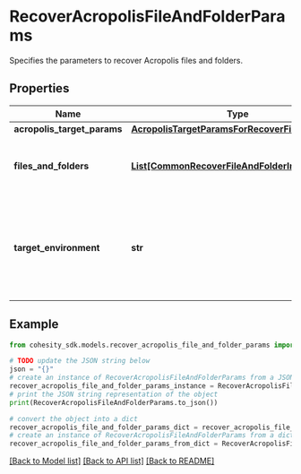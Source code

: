# RecoverAcropolisFileAndFolderParams

Specifies the parameters to recover Acropolis files and folders.

## Properties

Name | Type | Description | Notes
------------ | ------------- | ------------- | -------------
**acropolis_target_params** | [**AcropolisTargetParamsForRecoverFileAndFolder**](AcropolisTargetParamsForRecoverFileAndFolder.md) |  | [optional] 
**files_and_folders** | [**List[CommonRecoverFileAndFolderInfo]**](CommonRecoverFileAndFolderInfo.md) | Specifies the info about the files and folders to be recovered. | 
**target_environment** | **str** | Specifies the environment of the recovery target. The corresponding params below must be filled out. | 

## Example

```python
from cohesity_sdk.models.recover_acropolis_file_and_folder_params import RecoverAcropolisFileAndFolderParams

# TODO update the JSON string below
json = "{}"
# create an instance of RecoverAcropolisFileAndFolderParams from a JSON string
recover_acropolis_file_and_folder_params_instance = RecoverAcropolisFileAndFolderParams.from_json(json)
# print the JSON string representation of the object
print(RecoverAcropolisFileAndFolderParams.to_json())

# convert the object into a dict
recover_acropolis_file_and_folder_params_dict = recover_acropolis_file_and_folder_params_instance.to_dict()
# create an instance of RecoverAcropolisFileAndFolderParams from a dict
recover_acropolis_file_and_folder_params_from_dict = RecoverAcropolisFileAndFolderParams.from_dict(recover_acropolis_file_and_folder_params_dict)
```
[[Back to Model list]](../README.md#documentation-for-models) [[Back to API list]](../README.md#documentation-for-api-endpoints) [[Back to README]](../README.md)


